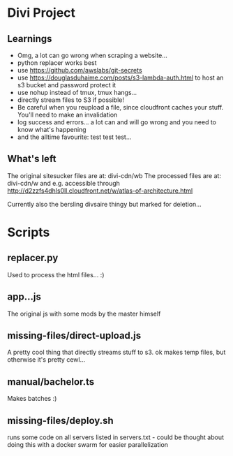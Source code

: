 # Divi Project

## Learnings
- Omg, a lot can go wrong when scraping a website...
- python replacer works best
- use https://github.com/awslabs/git-secrets
- use https://douglasduhaime.com/posts/s3-lambda-auth.html to host an s3 bucket and password protect it
- use nohup instead of tmux, tmux hangs...
- directly stream files to S3 if possible!
- Be careful when you reupload a file, since cloudfront caches your stuff. You'll need to make an invalidation
- log success and errors... a lot can and will go wrong and you need to know what's happening
- and the alltime favourite: test test test...

## What's left

The original sitesucker files are at: divi-cdn/wb
The processed files are at: divi-cdn/w and e.g. accessible through http://d2zzfs4dhls0ll.cloudfront.net/w/atlas-of-architecture.html

Currently also the bersling divsaire thingy but marked for deletion...

# Scripts

## replacer.py

Used to process the html files... :)

## app...js
The original js with some mods by the master himself

## missing-files/direct-upload.js

A pretty cool thing that directly streams stuff to s3. ok makes temp files, but otherwise it's pretty cewl...

## manual/bachelor.ts

Makes batches :)

## missing-files/deploy.sh

runs some code on all servers listed in servers.txt - could be thought about doing this with a docker swarm for easier parallelization


